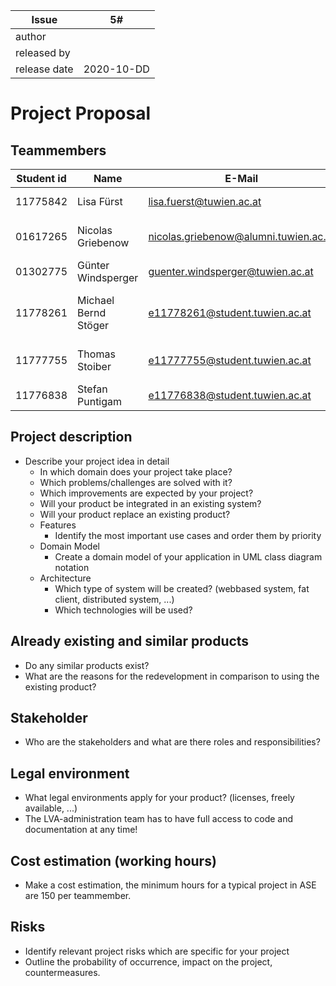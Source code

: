 | Issue        | 5# |
| ------------ | -- |
| author       |  |
| released by  |  |
| release date | 2020-10-DD |


# Project Proposal

## Teammembers
| Student id | Name                 | E-Mail                                | Role                                        |
| ---------- | -------------------- | ------------------------------------- | ------------------------------------------- |
| 11775842   | Lisa Fürst           | lisa.fuerst@tuwien.ac.at              | UI/UX/Corporate Design                      |
| 01617265   | Nicolas Griebenow    | nicolas.griebenow@alumni.tuwien.ac.at | Team Coordination, Risk Manager             |
| 01302775   | Günter Windsperger   | guenter.windsperger@tuwien.ac.at      | Test Manager                                |
| 11778261   | Michael Bernd Stöger | e11778261@student.tuwien.ac.at        | Technical Architect, Continuous Integration |
| 11777755   | Thomas Stoiber       | e11777755@student.tuwien.ac.at        | Quality Assurance/Code Style Guides         |
| 11776838   | Stefan Puntigam      | e11776838@student.tuwien.ac.at        | Security, Documentation                     |

## Project description
 - Describe your project idea in detail
    - In which domain does your project take place?
    - Which problems/challenges are solved with it?
    - Which improvements are expected by your project?
    - Will your product be integrated in an existing system?
    - Will your product replace an existing product?
    - Features
       - Identify the most important use cases and order them by priority
    - Domain Model
       - Create a domain model of your application in UML class diagram notation
    - Architecture
       - Which type of system will be created? (webbased system, fat client, distributed system, ...)
       - Which technologies will be used?

## Already existing and similar products
 - Do any similar products exist?
 - What are the reasons for the redevelopment in comparison to using the existing product?

## Stakeholder
 - Who are the stakeholders and what are there roles and responsibilities?

## Legal environment
 - What legal environments apply for your product? (licenses, freely available, ...)
 - The LVA-administration team has to have full access to code and documentation at any time!

## Cost estimation (working hours)
 - Make a cost estimation, the minimum hours for a typical project in ASE are 150 per teammember.

## Risks
 - Identify relevant project risks which are specific for your project
 - Outline the probability of occurrence, impact on the project, countermeasures.
